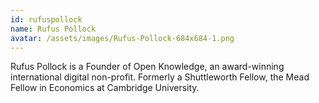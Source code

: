```yaml
---
id: rufuspollock
name: Rufus Pollock
avatar: /assets/images/Rufus-Pollock-684x684-1.png
---
```


Rufus Pollock is a Founder of Open Knowledge, an award-winning international digital non-profit. Formerly a Shuttleworth Fellow, the Mead Fellow in Economics at Cambridge University.
